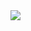 <img align="center" src="https://github-readme-stats.vercel.app/api/<CARD_TYPE>/?username=<Laukik-11>&theme=<THEME_NAME>" />
